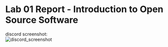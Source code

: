 # Lab 01 Report - Introduction to Open Source Software

discord screenshot: <br />
![discord_screenshot](screenshot.PNG)
